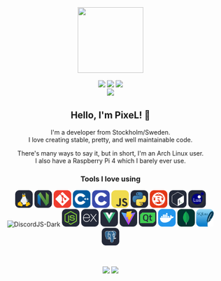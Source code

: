 <div align="center">

<img src="https://avatars.githubusercontent.com/u/68365263?v=4" height="150" width="150">

<br/>

<a href="https://twitter.com/P_i_x_3_L"><img src="https://img.shields.io/badge/X-%23000000.svg?style=for-the-badge&logo=X&logoColor=white&link=https://twitter.com/P_i_x_3_L"></a>
<a href="https://www.reddit.com/user/P_i_x_3_L/"><img src="https://img.shields.io/badge/Reddit-FF4500?style=for-the-badge&logo=reddit&logoColor=white"></a>
<a href="https://discord.com/users/649531918374928395"><img src="https://img.shields.io/badge/Discord-%235865F2.svg?style=for-the-badge&logo=discord&logoColor=white&"></a>
<br/>
<img src="https://visitcount.itsvg.in/api?id=Pickzelle&icon=6&color=0">

<h2>Hello, I'm PixeL! 👋</h2>

I'm a developer from Stockholm/Sweden.<br/>
I love creating stable, pretty, and well maintainable code.<br/>

There's many ways to say it, but in short, I'm an Arch Linux user.<br/>
I also have a Raspberry Pi 4 which I barely ever use.  

<h3>Tools I love using</h3>

<img src="https://raw.githubusercontent.com/tandpfun/skill-icons/de91fca307a83d75fc5b1f6ce24540454acead41/icons/Linux-Dark.svg" title="Linux" alt="Linux-Dark" width="40" height="40"/>
<img src="https://raw.githubusercontent.com/tandpfun/skill-icons/de91fca307a83d75fc5b1f6ce24540454acead41/icons/NeoVim-Dark.svg" title="Neovim" alt="Neovim-Dark" width="40" height="40"/>
<img src="https://raw.githubusercontent.com/tandpfun/skill-icons/de91fca307a83d75fc5b1f6ce24540454acead41/icons/Git.svg" title="Git" alt="Git" width="40" height="40"/>
<img src="https://raw.githubusercontent.com/tandpfun/skill-icons/de91fca307a83d75fc5b1f6ce24540454acead41/icons/CPP.svg" title="CPP" alt="CPP" width="40" height="40"/>
<img src="https://raw.githubusercontent.com/tandpfun/skill-icons/de91fca307a83d75fc5b1f6ce24540454acead41/icons/C.svg" title="c" alt="C" width="40" height="40"/>
<img src="https://raw.githubusercontent.com/tandpfun/skill-icons/de91fca307a83d75fc5b1f6ce24540454acead41/icons/JavaScript.svg" title="JavaScript" alt="JavaScript" width="40" height="40"/>
<img src="https://raw.githubusercontent.com/tandpfun/skill-icons/de91fca307a83d75fc5b1f6ce24540454acead41/icons/Python-Dark.svg" title="Python" alt="Python-Dark" width="40" height="40"/>
<img src="https://raw.githubusercontent.com/tandpfun/skill-icons/de91fca307a83d75fc5b1f6ce24540454acead41/icons/Rust.svg" title="Rust" alt="Rust" width="40" height="40"/>
<img src="https://raw.githubusercontent.com/tandpfun/skill-icons/de91fca307a83d75fc5b1f6ce24540454acead41/icons/Bash-Dark.svg" title="Bash" alt="Bash-Dark" width="40" height="40"/>
<img src="https://raw.githubusercontent.com/tandpfun/skill-icons/de91fca307a83d75fc5b1f6ce24540454acead41/icons/Lua-Dark.svg" title="Lua" alt="Lua-dark" width="40" height="40"/>

<br/>

<img src="https://raw.githubusercontent.com/tandpfun/skill-icons/65dea6c4eaca7da319e552c09f4cf5a9a8dab2c8/icons/DiscordJS-Dark.svg" title="DiscordJS" alt="DiscordJS-Dark" width="40" height="40"/>
<img src="https://raw.githubusercontent.com/tandpfun/skill-icons/de91fca307a83d75fc5b1f6ce24540454acead41/icons/NodeJS-Dark.svg" title="NodeJS" alt="NodeJS-Dark" width="40" height="40"/>
<img src="https://raw.githubusercontent.com/tandpfun/skill-icons/de91fca307a83d75fc5b1f6ce24540454acead41/icons/ExpressJS-Dark.svg" title="Express" alt="ExpressJS-Dark" width="40" height="40"/>
<img src="https://raw.githubusercontent.com/tandpfun/skill-icons/de91fca307a83d75fc5b1f6ce24540454acead41/icons/VueJS-Dark.svg" title="Vue" alt="VueJS-Dark" width="40" height="40"/>
<img src="https://raw.githubusercontent.com/tandpfun/skill-icons/de91fca307a83d75fc5b1f6ce24540454acead41/icons/Vite-Dark.svg" title="Vite" alt="Vite-Dark" width="40" height="40"/>
<img src="https://raw.githubusercontent.com/tandpfun/skill-icons/de91fca307a83d75fc5b1f6ce24540454acead41/icons/QT-Dark.svg" title="QT" alt="QT-Dark" width="40" height="40">
<img src="https://raw.githubusercontent.com/tandpfun/skill-icons/de91fca307a83d75fc5b1f6ce24540454acead41/icons/Docker.svg" title="Docker" alt="Docker" width="40" height="40"/>
<img src="https://raw.githubusercontent.com/tandpfun/skill-icons/de91fca307a83d75fc5b1f6ce24540454acead41/icons/MongoDB.svg" title="MongoDB" alt="MongoDB" width="40" height="40"/>
<img src="https://raw.githubusercontent.com/tandpfun/skill-icons/de91fca307a83d75fc5b1f6ce24540454acead41/icons/SQLite.svg" title="SQLite" alt="SQLite" width="40" height="40"/>
<img src="https://raw.githubusercontent.com/tandpfun/skill-icons/65dea6c4eaca7da319e552c09f4cf5a9a8dab2c8/icons/PostgreSQL-Dark.svg" title="PostgreSQL" alt="PostgreSQL-Dark" width="40" height="40"/>

<span>&#8203;</span>

<img align="top" src="https://github-readme-stats-ten-kohl-19.vercel.app/api?username=Pickzelle&theme=gruvbox&bg_color=00000000&hide_border=true&hide_title=true&hide=stars" height="150" />
<img align="top" src="https://github-readme-stats-ten-kohl-19.vercel.app/api/top-langs/?username=Pickzelle&theme=gruvbox&bg_color=00000000&hide_border=true&hide_title=true&layout=donut&langs_count=4" height="150" /> 

</div>

